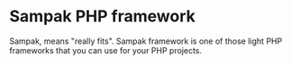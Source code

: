 # Sampak PHP framework
Sampak, means "really fits". Sampak framework is one of those light PHP frameworks that you can use for your PHP projects.
